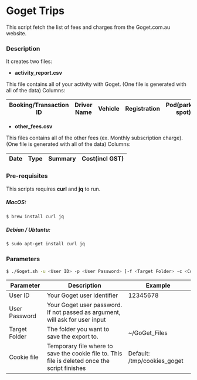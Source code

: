 # Goget Trips

This script fetch the list of fees and charges from the Goget.com.au website.

### Description
It creates two files:
  - **activity_report.csv**

This file contains all of your activity with Goget. (One file is generated with all of the data)
Columns:

 | Booking/Transaction ID | Driver Name | Vehicle | Registration | Pod(parking spot) | Trip reason | Booking start | Booking end | Hours booked | Time charge | Km travelled | Km free | Km charge | Damage Cover | Location charge | Fines | Fees | Credits | Tolls | TOTAL(incl GST) | Payment | Total DUE |
 | --- | --- | --- | --- | --- | --- | --- | --- | --- | --- | --- | --- | --- | --- | --- | --- | --- | --- | --- | --- | --- | --- |

  - **other_fees.csv**

This files contains all of the other fees (ex. Monthly subscription charge). (One file is generated with all of the data)
Columns:

| Date | Type | Summary | Cost(incl GST) |
| --- | --- | --- |--- |

### Pre-requisites

This scripts requires **curl** and **jq** to run.

##### MacOS:
```sh
$ brew install curl jq
```
##### Debian / Ubtuntu:
```sh
$ sudo apt-get install curl jq
```

### Parameters

```sh
$ ./Goget.sh -u <User ID> -p <User Password> [-f <Target Folder> -c <Cookie file>]
```
| Parameter | Description | Example |
--- |--- | --- |
User ID | Your Goget user identifier | 12345678 |
User Password |Your Goget user password. If not passed as argument, will ask for user input |  |
Target Folder | The folder you want to save the export to. | ~/GoGet_Files |
Cookie file | Temporary file where to save the cookie file to. This file is deleted once the script finishes | Default: /tmp/cookies_goget |
